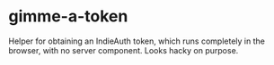 # gimme-a-token
Helper for obtaining an IndieAuth token, which runs completely in the browser, with no server component. Looks hacky on purpose.
